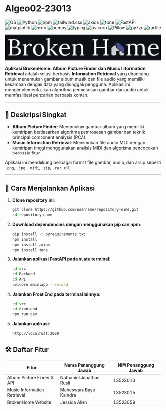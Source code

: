 # Algeo02-23013

![OS](https://img.shields.io/badge/os-windows%20%7C%20apple%20%7C%20linux-lightgrey?logo=linux&logoColor=white)
![Python](https://img.shields.io/badge/python-3.10%2B-blue?logo=python&logoColor=white)
![npm](https://img.shields.io/badge/npm-10.8.2-red?logo=npm&logoColor=white)
![tailwind.css](https://img.shields.io/badge/tailwind.css-latest-blueviolet?logo=tailwindcss&logoColor=white)
![axios](https://img.shields.io/badge/axios-1.7.9-purple?logo=javascript&logoColor=white)
![tone](https://img.shields.io/badge/tone-15.0.4-lightgrey?logo=javascript&logoColor=white)
![FastAPI](https://img.shields.io/badge/fastapi-0.115.6-green?logo=fastapi&logoColor=white)
![matplotlib](https://img.shields.io/badge/matplotlib-3.9.2-orange?logo=python&logoColor=white)
![mido](https://img.shields.io/badge/mido-1.3.3-yellow?logo=midi&logoColor=white)
![numpy](https://img.shields.io/badge/numpy-2.0.2-blue?logo=numpy&logoColor=white)
![typing](https://img.shields.io/badge/typing-3.7.4.3-teal?logo=python&logoColor=white)
![uvicorn](https://img.shields.io/badge/uvicorn-0.32.1-black?logo=fastapi&logoColor=white)
![Pillow](https://img.shields.io/badge/pillow-11.0.0-pink?logo=python&logoColor=white)
![py7zr](https://img.shields.io/badge/py7zr-0.22.0-darkgreen?logo=archive&logoColor=white)
![rarfile](https://img.shields.io/badge/rarfile-4.2-darkblue?logo=file-archive&logoColor=white)



![Broken Home Logo](img/BrokenHomeLogoDark.png)

**Aplikasi BrokenHome: Album Picture Finder dan Music Information Retrieval** adalah solusi berbasis **Information Retrieval** yang dirancang untuk menemukan gambar album musik dan file audio yang memiliki kesamaan dengan data yang diunggah pengguna. Aplikasi ini mengimplementasikan algoritma pemrosesan gambar dan audio untuk memfasilitasi pencarian berbasis konten.

---

## 📖 Deskripsi Singkat

- **Album Picture Finder**: Menemukan gambar album yang memiliki kemiripan berdasarkan algoritma pemrosesan gambar dan teknik principal component analysis (PCA).
- **Music Information Retrieval**: Menemukan file audio MIDI dengan kemiripan tinggi menggunakan analisis MIDI dan algoritma pencocokan berbasis fitur.

Aplikasi ini mendukung berbagai format file gambar, audio, dan arsip seperti `.png`, `.jpg`, `.midi`, `.zip`, `.rar`, dll.

---

## 🚀 Cara Menjalankan Aplikasi

1. **Clone repository ini**:
   ```bash
   git clone https://github.com/username/repository-name.git
   cd repository-name
2. **Download dependencies dengan menggunakan pip dan npm**:
   ```bash
   pip install -r pyrequirements.txt
   npm install
   npm install axios
   npm install tone
3. **Jalankan aplikasi FastAPI pada suatu terminal**:
   ```bash
   cd src
   cd Backend
   cd API
   uvicorn main:app --reload
4. **Jalankan Front End pada terminal lainnya**:
   ```bash
   cd src
   cd Frontend
   npm run dev
5. **Jalankan aplikasi**:
   ```bash
   http://localhost:3000
## 🛠️ Daftar Fitur

| Fitur       | Nama Penanggung Jawab | NIM Penanggung Jawab |
|-------------|-------------------------------|---------------------|
| Album Picture Finder & API   | Nathaniel Jonathan Rusli  | 13523013 |
| Music Information Retrieval | Maheswara Bayu Kaindra  | 13523015|
| BrokenHome Website| Jessica Allen | 13523059 |

